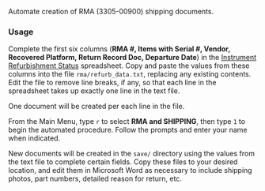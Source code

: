 Automate creation of RMA (3305-00900) shipping documents.

### Usage

Complete the first six columns (**RMA #, Items with Serial #, Vendor, Recovered Platform,
Return Record Doc, Departure Date**) in the [Instrument Refurbishment Status][refurb-sheet]
spreadsheet. Copy and paste the values from these columns into the file
`rma/refurb_data.txt`, replacing any existing contents. Edit the file to remove line
breaks, if any, so that each line in the spreadsheet takes up exactly one line in the text
file.

One document will be created per each line in the file.

From the Main Menu, type `r` to select **RMA and SHIPPING**, then type `1` to begin the
automated procedure. Follow the prompts and enter your name when indicated.

New documents will be created in the `save/` directory using the values from the text file
to complete certain fields. Copy these files to your desired location, and edit them in
Microsoft Word as necessary to include shipping photos, part numbers, detailed reason for
return, etc.

[refurb-sheet]:https://docs.google.com/spreadsheets/d/1vPVL_oJb2FWypvnnMCBrtdQaXW3ax9st2FtRzVnMq8M/edit?usp=sharing
